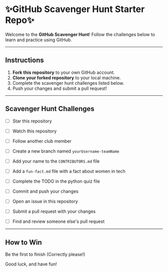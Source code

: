 #  ✨GitHub Scavenger Hunt Starter Repo✨

Welcome to the **GitHub Scavenger Hunt**! Follow the challenges below to learn and practice using GitHub. 

---

## Instructions
1. **Fork this repository** to your own GitHub account.
2. **Clone your forked repository** to your local machine.
3. Complete the scavenger hunt challenges listed below.
4. Push your changes and submit a pull request!

---

## Scavenger Hunt Challenges

- [ ] Star this repository 
- [ ] Watch this repository 
- [ ] Follow another club member 

- [ ] Create a new branch named `yourUsername-teamName`
- [ ] Add your name to the `CONTRIBUTORS.md` file
- [ ] Add a `fun-fact.md` file with a fact about women in tech 
- [ ] Complete the TODO in the python quiz file
- [ ] Commit and push your changes 

- [ ] Open an issue in this repository 
- [ ] Submit a pull request with your changes 
- [ ] Find and review someone else's pull request 


---

## How to Win
Be the first to finish (Correctly please!)

Good luck, and have fun!
